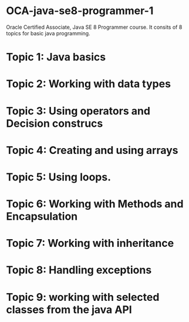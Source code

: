 # OCA-java-se8-programmer-1
Oracle Certified Associate, Java SE 8 Programmer course.
It consits of 8 topics for basic java programming.
# Topic 1: Java basics
# Topic 2: Working with data types
# Topic 3: Using operators and Decision construcs
# Topic 4: Creating and using arrays
# Topic 5: Using loops.
# Topic 6: Working with Methods and Encapsulation
# Topic 7: Working with inheritance
# Topic 8: Handling exceptions
# Topic 9: working with selected classes from the java API
